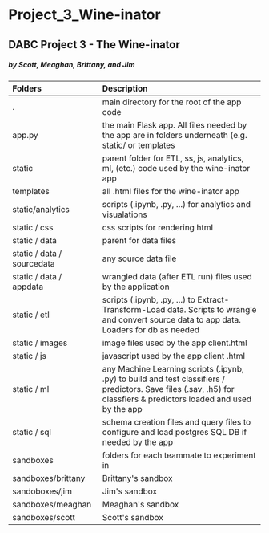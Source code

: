# Project_3_Wine-inator
## DABC Project 3 - The Wine-inator
##### by Scott, Meaghan, Brittany, and Jim

Folders | Description |
|:-----|:-----|
| . | main directory for the root of the app code |
| app.py | the main Flask app.  All files needed by the app are in folders underneath (e.g. static/ or templates |
| static | parent folder for  ETL, ss, js, analytics, ml, (etc.)  code used by the wine-inator app |
| templates |  all .html files for the wine-inator app |
| static/analytics |  scripts (.ipynb, .py, ...) for analytics and visualations	|
| static / css	|  css scripts for rendering html	|
| static / data	| parent for data files |
| static / data / sourcedata | any source data file |
| static / data / appdata | wrangled data (after ETL run) files used by the application
| static / etl	| scripts (.ipynb, .py, ...) to Extract-Transform-Load data. Scripts to wrangle and convert source data to app data.  Loaders for db as needed |
| static / images	| image files used by the app client.html |
| static / js	| javascript used by the app client .html
| static / ml	| any Machine Learning scripts (.ipynb, .py) to build and test classifiers / predictors.  Save files (.sav, .h5) for classfiers & predictors loaded and used by the app
| static / sql | schema creation files and query files to configure and load postgres SQL DB if needed by the app
|sandboxes | folders for each teammate to experiment in |
| sandboxes/brittany | Brittany's sandbox |
| sandoboxes/jim | Jim's sandbox |
| sandboxes/meaghan | Meaghan's sandbox |
| sandboxes/scott | Scott's sandbox |
